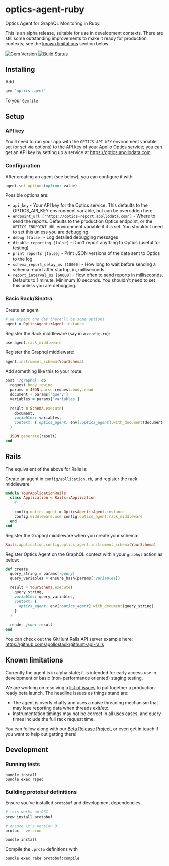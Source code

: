 # optics-agent-ruby
Optics Agent for GraphQL Monitoring in Ruby.

This is an alpha release, suitable for use in development contexts. There are still some outstanding improvements to make it ready for production contexts; see the [known limitations](#known-limitations) section below.

[![Gem Version](https://badge.fury.io/rb/optics-agent.svg)](https://badge.fury.io/rb/optics-agent) [![Build Status](https://travis-ci.org/apollostack/optics-agent-ruby.svg?branch=master)](https://travis-ci.org/apollostack/optics-agent-ruby)


## Installing

Add

```ruby
gem 'optics-agent'
```

To your `Gemfile`

## Setup

### API key

You'll need to run your app with the `OPTICS_API_KEY` environment variable set (or set via options) to the API key of your Apollo Optics service; you can get an API key by setting up a service at https://optics.apollodata.com.

### Configuration

After creating an agent (see below), you can configure it with

```rb
agent.set_options(option: value)
```

Possible options are:

  - `api_key` - Your API key for the Optics service. This defaults to the OPTICS_API_KEY environment variable, but can be overridden here.
  - `endpoint_url ['https://optics-report.apollodata.com']` - Where to send the reports. Defaults to the production Optics endpoint, or the `OPTICS_ENDPOINT_URL` environment variable if it is set. You shouldn't need to set this unless you are debugging
  - `debug [false]` - Log detailed debugging messages
  - `disable_reporting [false]` - Don't report anything to Optics (useful for testing)
  - `print_reports [false]` - Print JSON versions of the data sent to Optics to the log
  - `schema_report_delay_ms [10000]` - How long to wait before sending a schema report after startup, in, milliseconds
  - `report_interval_ms [60000]` - How often to send reports in milliseconds. Defaults to 1 minute. Minimum 10 seconds. You shouldn't need to set this unless you are debugging.

### Basic Rack/Sinatra

Create an agent

```ruby
# we expect one day there'll be some options
agent = OpticsAgent::Agent.instance
```

Register the Rack middleware (say in a `config.ru`):

```ruby
use agent.rack_middleware
```

Register the Graphql middleware:

```ruby
agent.instrument_schema(YourSchema)
```

Add something like this to your route:

```ruby
post '/graphql' do
  request.body.rewind
  params = JSON.parse request.body.read
  document = params['query']
  variables = params['variables']

  result = Schema.execute(
    document,
    variables: variables,
    context: { optics_agent: env[:optics_agent].with_document(document) }
  )

  JSON.generate(result)
end
```

## Rails

The equivalent of the above for Rails is:

Create an agent in `config/apllication.rb`, and register the rack middleware:

```ruby
module YourApplicationRails
  class Application < Rails::Application
    # ...

    config.optics_agent = OpticsAgent::Agent.instance
    config.middleware.use config.optics_agent.rack_middleware
  end
end

```

Register the Graphql middleware when you create your schema:

```ruby
Rails.application.config.optics_agent.instrument_schema(YourSchema)
```

Register Optics Agent on the GraphQL context within your `graphql` action as below:

```ruby
def create
  query_string = params[:query]
  query_variables = ensure_hash(params[:variables])

  result = YourSchema.execute(
    query_string,
    variables: query_variables,
    context: {
      optics_agent: env[:optics_agent].with_document(query_string)
    }
  )

  render json: result
end
```

You can check out the GitHunt Rails API server example here: https://github.com/apollostack/githunt-api-rails

## Known limitations

Currently the agent is in alpha state; it is intended for early access use in development or basic (non-performance oriented) staging testing.

We are working on resolving a [list of issues](https://github.com/apollostack/optics-agent-ruby/projects/1) to put together a production-ready beta launch. The headline issues as things stand are:

- The agent is overly chatty and uses a naive threading mechanism that may lose reporting data when threads exit/etc.
- Instrumentation timings may not be correct in all uses cases, and query times include the full rack request time.

You can follow along with our [Beta Release Project](https://github.com/apollostack/optics-agent-ruby/projects/1), or even get in touch if you want to help out getting there!

## Development

### Running tests

```
bundle install
bundle exec rspec
```

### Building protobuf definitions

Ensure you've installed `protobuf` and development dependencies.

```bash
# this works on OSX
brew install protobuf

# ensure it's version 3
protoc --version

bundle install
````

Compile the `.proto` definitions with

```bash
bundle exec rake protobuf:compile
```

